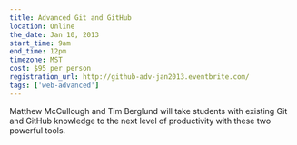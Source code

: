 ```yaml
---
title: Advanced Git and GitHub
location: Online
the_date: Jan 10, 2013
start_time: 9am
end_time: 12pm
timezone: MST
cost: $95 per person
registration_url: http://github-adv-jan2013.eventbrite.com/
tags: ['web-advanced']
---
```


Matthew McCullough and Tim Berglund will take students with existing Git and GitHub knowledge to the next level of productivity with these two powerful tools.
